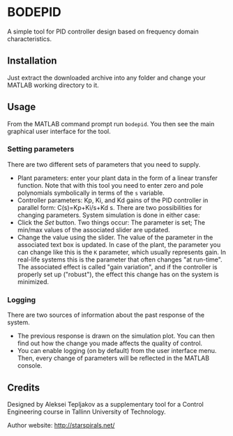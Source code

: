 # BODEPID
A simple tool for PID controller design based on frequency domain characteristics.

## Installation
Just extract the downloaded archive into any folder and change your MATLAB working directory to it.

## Usage
From the MATLAB command prompt run `bodepid`. You then see the main graphical user interface for the tool.

### Setting parameters
There are two different sets of parameters that you need to supply.
* Plant parameters: enter your plant data in the form of a linear transfer function. Note that with this tool you need to enter zero and pole polynomials symbolically in terms of the `s` variable.
* Controller parameters: Kp, Ki, and Kd gains of the PID controller in parallel form: C(s)=Kp+Ki/s+Kd s.
There are two possibilities for changing parameters. System simulation is done in either case:
* Click the *Set* button. Two things occur: The parameter is set; The min/max values of the associated slider are updated.
* Change the value using the slider. The value of the parameter in the associated text box is updated.
In case of the plant, the parameter you can change like this is the `K` parameter, which usually represents gain. In real-life systems this is the parameter that often changes "at run-time". The associated effect is called "gain variation", and if the controller is properly set up ("robust"), the effect this change has on the system is minimized.

### Logging
There are two sources of information about the past response of the system.
* The previous response is drawn on the simulation plot. You can then find out how the change you made affects the quality of control.
* You can enable logging (on by default) from the user interface menu. Then, every change of parameters will be reflected in the MATLAB console.

## Credits
Designed by Aleksei Tepljakov as a supplementary tool for a Control Engineering course in Tallinn University of Technology.

Author website: http://starspirals.net/
